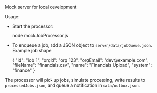 Mock server for local development

Usage:

- Start the processor:

  node mockJobProcessor.js

- To enqueue a job, add a JSON object to `server/data/jobQueue.json`. Example job shape:

  {
    "id": "job_1",
    "orgId": "org_123",
    "orgEmail": "dev@example.com",
    "fileName": "financials.csv",
    "name": "Financials Upload",
    "system": "finance"
  }

The processor will pick up jobs, simulate processing, write results to `processedJobs.json`, and queue a notification in `data/outbox.json`.
